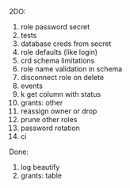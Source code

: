 2DO:
1. role password secret
1. tests
1. database creds from secret
1. role defaults (like login)
1. crd schema limitations
1. role name validation in schema
1. disconnect role on delete
1. events
1. k get column with status
1. grants: other
1. reassign owner or drop
1. prune other roles
1. password rotation
1. ci

Done:
1. log beautify
1. grants: table